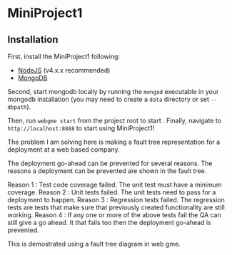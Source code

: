 # MiniProject1
## Installation
First, install the MiniProject1 following:
- [NodeJS](https://nodejs.org/en/) (v4.x.x recommended)
- [MongoDB](https://www.mongodb.com/)

Second, start mongodb locally by running the `mongod` executable in your mongodb installation (you may need to create a `data` directory or set `--dbpath`).

Then, run `webgme start` from the project root to start . Finally, navigate to `http://localhost:8888` to start using MiniProject1!


The problem I am solving here is making a fault tree representation for a deployment at a web based company.

The deployment go-ahead can be prevented for several reasons. The reasons a deployment can be prevented are shown in the fault tree.

Reason 1 : Test code coverage failed. The unit test must have a minimum coverage.
Reason 2 : Unit tests failed. The unit tests need to pass for a deployment to happen.
Reason 3 : Regression tests failed. The regression tests are tests that make sure that previously created functionality are still working.
Reason 4 : If any one or more of the above tests fail the QA can still give a go ahead. It that fails too then the deployment go-ahead is prevented.

This is demostrated using  a fault tree diagram in web gme.


